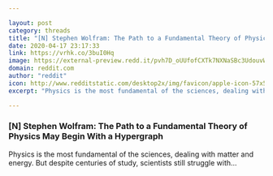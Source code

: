 ```yaml
---

layout: post
category: threads
title: "[N] Stephen Wolfram: The Path to a Fundamental Theory of Physics May Begin With a Hypergraph"
date: 2020-04-17 23:17:33
link: https://vrhk.co/3buI0Hq
image: https://external-preview.redd.it/pvh7D_oUUfofCXTk7NXNaSBc3UdouvWy0EWayXXAyXc.jpg?width=1200&height=628.272251309&auto=webp&crop=1200:628.272251309,smart&s=832591895b708c5bf1fa83a8c1b39e49b2380453
domain: reddit.com
author: "reddit"
icon: http://www.redditstatic.com/desktop2x/img/favicon/apple-icon-57x57.png
excerpt: "Physics is the most fundamental of the sciences, dealing with matter and energy. But despite centuries of study, scientists still struggle with..."

---
```


### [N] Stephen Wolfram: The Path to a Fundamental Theory of Physics May Begin With a Hypergraph

Physics is the most fundamental of the sciences, dealing with matter and energy. But despite centuries of study, scientists still struggle with...
